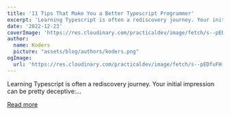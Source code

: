 ```yaml
---
title: '11 Tips That Make You a Better Typescript Programmer'
excerpt: 'Learning Typescript is often a rediscovery journey. Your initial impression can be pretty deceptive:...'
date: '2022-12-23'
coverImage: 'https://res.cloudinary.com/practicaldev/image/fetch/s--pEDfuFH---/c_imagga_scale,f_auto,fl_progressive,h_420,q_auto,w_1000/https://dev-to-uploads.s3.amazonaws.com/uploads/articles/l1x8yg5jxz0ond3yh2fb.png'
author:
  name: Koders
  picture: "assets/blog/authors/koders.png"
ogImage:
  url: 'https://res.cloudinary.com/practicaldev/image/fetch/s--pEDfuFH---/c_imagga_scale,f_auto,fl_progressive,h_420,q_auto,w_1000/https://dev-to-uploads.s3.amazonaws.com/uploads/articles/l1x8yg5jxz0ond3yh2fb.png'
---
```


Learning Typescript is often a rediscovery journey. Your initial impression can be pretty deceptive:...

[Read more](https://dev.to/zenstack/11-tips-that-help-you-become-a-better-typescript-programmer-4ca1)

